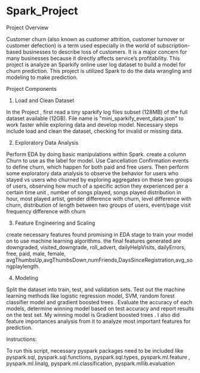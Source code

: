 # Spark_Project


Project Overview

Customer churn (also known as customer attrition, customer turnover or customer defection) is a term used especially in the world of subscription-based businesses to describe loss of customers. It is a major concern for many businesses because it directly affects  service’s profitability. This project is analyze an  Sparkify online user log dataset to build a model for churn prediction. This project is utilized Spark to do the data wrangling and modeling to make prediction. 


Project Components

1.	Load and Clean Dataset

In the Project , first read a  tiny sparkify log files  subset (128MB) of the full dataset available (12GB).  File name is  "mini_sparkify_event_data.json" to work faster while exploring  data and develop  model. Necessary steps include load and clean the dataset, checking for invalid or missing data. 

2.	Exploratory Data Analysis

Perform EDA by doing basic manipulations within Spark. create a column Churn to use as the label for model. Use  Cancellation Confirmation events to define churn, which happen for both paid and free users. Then perform some exploratory data analysis to observe the behavior for users who stayed vs users who churned by exploring aggregates on these two groups of users, observing how much of a specific action they experienced per a certain time unit , number of songs played, songs played distribution in hour, most played artist, gender difference with churn, level difference with churn, distribution of length between two groups of users, event/page visit frequency difference with churn

3.	Feature Engineering and Scaling

create necessary features found promising in EDA stage to train your model on to use machine learning algorithms. the final features generated are downgraded, visited_downgrade, roll_advert, dailyHelpVisits, dailyErrors, free, paid, male, female, avgThumbsUp,avgThumbsDown,numFriends,DaysSinceRegistration,avg_songplaylength.

4.	Modeling

Split the dataset into train, test, and validation sets. Test out the machine learning methods like logistic regression model, SVM, random forest classifier model and gradient boosted trees . Evaluate the accuracy of each models, determine winning model based on test accuracy and report results on the test set. My winning model is Gradient boosted trees . I also did feature importances analysis from it to analyze most important features for prediction.



Instructions:

To run this script, necessary pyspark packages need to be included like pyspark.sql, pyspark.sql.functions, pyspark.sql.types, pyspark.ml.feature , pyspark.ml.linalg, pyspark.ml.classification, pyspark.mllib.evaluation
